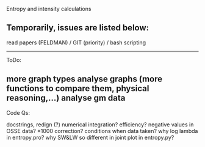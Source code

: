 Entropy and intensity calculations

Temporarily, issues are listed below:
-------------------------------------

read papers (FELDMAN) / GIT (priority) / bash scripting

----
ToDo:

more graph types
analyse graphs (more functions to compare them, physical reasoning,...)
analyse gm data
--
Code Qs:

docstrings, redign (?)
numerical integration?
efficiency?
negative values in OSSE data? *1000 correction? conditions when data taken?
why log lambda in entropy.pro?
why SW&LW so different in joint plot in entropy.py?
